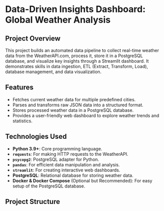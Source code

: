 # Data-Driven Insights Dashboard: Global Weather Analysis

## Project Overview
This project builds an automated data pipeline to collect real-time weather data from the WeatherAPI.com, process it, store it in a PostgreSQL database, and visualize key insights through a Streamlit dashboard. It demonstrates skills in data ingestion, ETL (Extract, Transform, Load), database management, and data visualization.

## Features
- Fetches current weather data for multiple predefined cities.
- Parses and transforms raw JSON data into a structured format.
- Stores processed weather data in a PostgreSQL database.
- Provides a user-friendly web dashboard to explore weather trends and statistics.

## Technologies Used
- **Python 3.9+**: Core programming language.
- **`requests`**: For making HTTP requests to the WeatherAPI.
- **`psycopg2`**: PostgreSQL adapter for Python.
- **`pandas`**: For efficient data manipulation and analysis.
- **`streamlit`**: For creating interactive web dashboards.
- **PostgreSQL**: Relational database for storing weather data.
- **Docker & Docker Compose** (Optional but Recommended): For easy setup of the PostgreSQL database.

## Project Structure